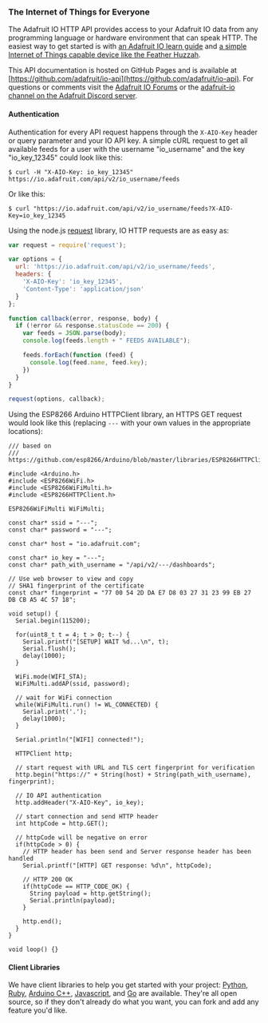 ### The Internet of Things for Everyone

The Adafruit IO HTTP API provides access to your Adafruit IO data from any programming language or hardware environment that can speak HTTP. The easiest way to get started is with [an Adafruit IO learn guide](https://learn.adafruit.com/series/adafruit-io-basics) and [a simple Internet of Things capable device like the Feather Huzzah](https://www.adafruit.com/product/2821).

This API documentation is hosted on GitHub Pages and is available at [https://github.com/adafruit/io-api](https://github.com/adafruit/io-api). For questions or comments visit the [Adafruit IO Forums](https://forums.adafruit.com/viewforum.php?f=56) or the [adafruit-io channel on the Adafruit Discord server](https://discord.gg/adafruit).

#### Authentication

Authentication for every API request happens through the `X-AIO-Key` header or query parameter and your IO API key. A simple cURL request to get all available feeds for a user with the username "io_username" and the key "io_key_12345" could look like this:

    $ curl -H "X-AIO-Key: io_key_12345" https://io.adafruit.com/api/v2/io_username/feeds

Or like this:

    $ curl "https://io.adafruit.com/api/v2/io_username/feeds?X-AIO-Key=io_key_12345

Using the node.js [request](https://github.com/request/request) library, IO HTTP requests are as easy as:

```js
var request = require('request');

var options = {
  url: 'https://io.adafruit.com/api/v2/io_username/feeds',
  headers: {
    'X-AIO-Key': 'io_key_12345',
    'Content-Type': 'application/json'
  }
};

function callback(error, response, body) {
  if (!error && response.statusCode == 200) {
    var feeds = JSON.parse(body);
    console.log(feeds.length + " FEEDS AVAILABLE");

    feeds.forEach(function (feed) {
      console.log(feed.name, feed.key);
    })
  }
}

request(options, callback);
```

Using the ESP8266 Arduino HTTPClient library, an HTTPS GET request would look like this (replacing `---` with your own values in the appropriate locations):

```arduino
/// based on
/// https://github.com/esp8266/Arduino/blob/master/libraries/ESP8266HTTPClient/examples/Authorization/Authorization.ino

#include <Arduino.h>
#include <ESP8266WiFi.h>
#include <ESP8266WiFiMulti.h>
#include <ESP8266HTTPClient.h>

ESP8266WiFiMulti WiFiMulti;

const char* ssid = "---";
const char* password = "---";

const char* host = "io.adafruit.com";

const char* io_key = "---";
const char* path_with_username = "/api/v2/---/dashboards";

// Use web browser to view and copy
// SHA1 fingerprint of the certificate
const char* fingerprint = "77 00 54 2D DA E7 D8 03 27 31 23 99 EB 27 DB CB A5 4C 57 18";

void setup() {
  Serial.begin(115200);

  for(uint8_t t = 4; t > 0; t--) {
    Serial.printf("[SETUP] WAIT %d...\n", t);
    Serial.flush();
    delay(1000);
  }

  WiFi.mode(WIFI_STA);
  WiFiMulti.addAP(ssid, password);

  // wait for WiFi connection
  while(WiFiMulti.run() != WL_CONNECTED) {
    Serial.print('.');
    delay(1000);
  }

  Serial.println("[WIFI] connected!");

  HTTPClient http;

  // start request with URL and TLS cert fingerprint for verification
  http.begin("https://" + String(host) + String(path_with_username), fingerprint);

  // IO API authentication
  http.addHeader("X-AIO-Key", io_key);

  // start connection and send HTTP header
  int httpCode = http.GET();

  // httpCode will be negative on error
  if(httpCode > 0) {
    // HTTP header has been send and Server response header has been handled
    Serial.printf("[HTTP] GET response: %d\n", httpCode);

    // HTTP 200 OK
    if(httpCode == HTTP_CODE_OK) {
      String payload = http.getString();
      Serial.println(payload);
    }

    http.end();
  }
}

void loop() {}
```

#### Client Libraries

We have client libraries to help you get started with your project: [Python](https://github.com/adafruit/io-client-python), [Ruby](https://github.com/adafruit/io-client-ruby), [Arduino C++](https://github.com/adafruit/Adafruit_IO_Arduino), [Javascript](https://github.com/adafruit/adafruit-io-node), and [Go](https://github.com/adafruit/io-client-go) are available. They're all open source, so if they don't already do what you want, you can fork and add any feature you'd like.

